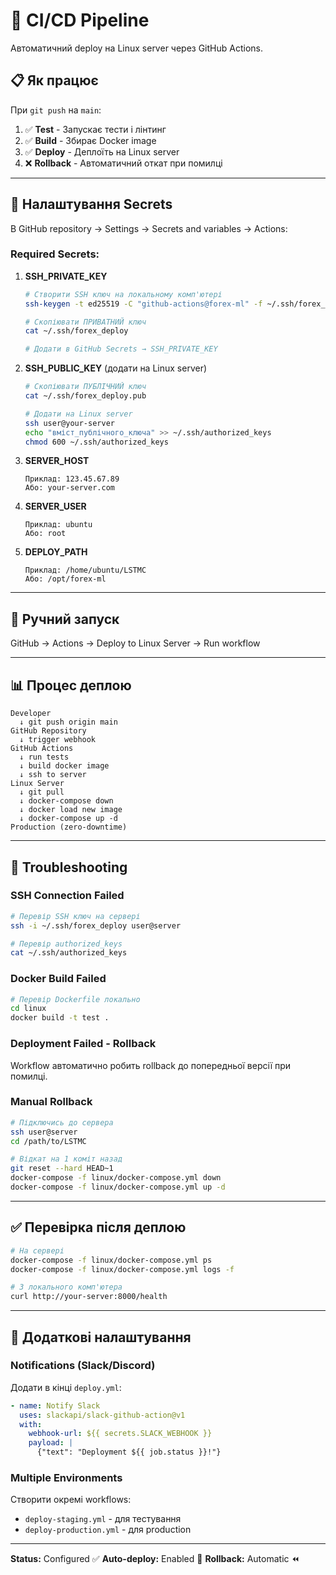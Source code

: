 # 🚀 CI/CD Pipeline

Автоматичний deploy на Linux server через GitHub Actions.

## 📋 Як працює

При `git push` на `main`:
1. ✅ **Test** - Запускає тести і лінтинг
2. ✅ **Build** - Збирає Docker image
3. ✅ **Deploy** - Деплоїть на Linux server
4. ❌ **Rollback** - Автоматичний откат при помилці

---

## 🔐 Налаштування Secrets

В GitHub repository → Settings → Secrets and variables → Actions:

### Required Secrets:

1. **SSH_PRIVATE_KEY**
   ```bash
   # Створити SSH ключ на локальному комп'ютері
   ssh-keygen -t ed25519 -C "github-actions@forex-ml" -f ~/.ssh/forex_deploy

   # Скопіювати ПРИВАТНИЙ ключ
   cat ~/.ssh/forex_deploy

   # Додати в GitHub Secrets → SSH_PRIVATE_KEY
   ```

2. **SSH_PUBLIC_KEY** (додати на Linux server)
   ```bash
   # Скопіювати ПУБЛІЧНИЙ ключ
   cat ~/.ssh/forex_deploy.pub

   # Додати на Linux server
   ssh user@your-server
   echo "вміст_публічного_ключа" >> ~/.ssh/authorized_keys
   chmod 600 ~/.ssh/authorized_keys
   ```

3. **SERVER_HOST**
   ```
   Приклад: 123.45.67.89
   Або: your-server.com
   ```

4. **SERVER_USER**
   ```
   Приклад: ubuntu
   Або: root
   ```

5. **DEPLOY_PATH**
   ```
   Приклад: /home/ubuntu/LSTMC
   Або: /opt/forex-ml
   ```

---

## 🎯 Ручний запуск

GitHub → Actions → Deploy to Linux Server → Run workflow

---

## 📊 Процес деплою

```
Developer
  ↓ git push origin main
GitHub Repository
  ↓ trigger webhook
GitHub Actions
  ↓ run tests
  ↓ build docker image
  ↓ ssh to server
Linux Server
  ↓ git pull
  ↓ docker-compose down
  ↓ docker load new image
  ↓ docker-compose up -d
Production (zero-downtime)
```

---

## 🐛 Troubleshooting

### SSH Connection Failed
```bash
# Перевір SSH ключ на сервері
ssh -i ~/.ssh/forex_deploy user@server

# Перевір authorized_keys
cat ~/.ssh/authorized_keys
```

### Docker Build Failed
```bash
# Перевір Dockerfile локально
cd linux
docker build -t test .
```

### Deployment Failed - Rollback
Workflow автоматично робить rollback до попередньої версії при помилці.

### Manual Rollback
```bash
# Підключись до сервера
ssh user@server
cd /path/to/LSTMC

# Відкат на 1 коміт назад
git reset --hard HEAD~1
docker-compose -f linux/docker-compose.yml down
docker-compose -f linux/docker-compose.yml up -d
```

---

## ✅ Перевірка після деплою

```bash
# На сервері
docker-compose -f linux/docker-compose.yml ps
docker-compose -f linux/docker-compose.yml logs -f

# З локального комп'ютера
curl http://your-server:8000/health
```

---

## 🔧 Додаткові налаштування

### Notifications (Slack/Discord)
Додати в кінці `deploy.yml`:
```yaml
- name: Notify Slack
  uses: slackapi/slack-github-action@v1
  with:
    webhook-url: ${{ secrets.SLACK_WEBHOOK }}
    payload: |
      {"text": "Deployment ${{ job.status }}!"}
```

### Multiple Environments
Створити окремі workflows:
- `deploy-staging.yml` - для тестування
- `deploy-production.yml` - для production

---

**Status:** Configured ✅
**Auto-deploy:** Enabled 🚀
**Rollback:** Automatic ⏪
